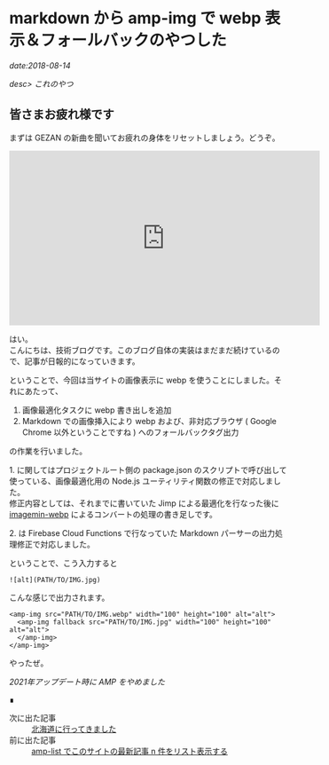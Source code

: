 # markdown から amp-img で webp 表示＆フォールバックのやつした

*date:2018-08-14*

*desc> これのやつ*

## 皆さまお疲れ様です
まずは GEZAN の新曲を聞いてお疲れの身体をリセットしましょう。どうぞ。

<iframe width="560" height="315" src="https://www.youtube.com/embed/7_n9DdSFrjE" title="YouTube video player" frameborder="0" allow="accelerometer; autoplay; clipboard-write; encrypted-media; gyroscope; picture-in-picture" allowfullscreen></iframe>

はい。  
こんにちは、技術ブログです。このブログ自体の実装はまだまだ続けているので、記事が日報的になっていきます。

ということで、今回は当サイトの画像表示に webp を使うことにしました。それにあたって、

1. 画像最適化タスクに webp 書き出しを追加
1. Markdown での画像挿入により webp および、非対応ブラウザ ( Google Chrome 以外ということですね ) へのフォールバックタグ出力

の作業を行いました。

1\. に関してはプロジェクトルート側の package.json のスクリプトで呼び出して使っている、画像最適化用の Node.js ユーティリティ関数の修正で対応しました。  
修正内容としては、それまでに書いていた Jimp による最適化を行なった後に [imagemin-webp](https://github.com/imagemin/imagemin-webp) によるコンバートの処理の書き足しです。

2\. は Firebase Cloud Functions で行なっていた Markdown パーサーの出力処理修正で対応しました。

ということで、こう入力すると

`![alt](PATH/TO/IMG.jpg)`

こんな感じで出力されます。

```
<amp-img src="PATH/TO/IMG.webp" width="100" height="100" alt="alt">
  <amp-img fallback src="PATH/TO/IMG.jpg" width="100" height="100" alt="alt">
  </amp-img>
</amp-img>
```

やったぜ。

*2021年アップデート時に AMP をやめました*
<footer class="post-footer">&#8718;</footer><nav class="post-recent"><dl><dt>次に出た記事</dt><dd><a href="trip-to-hkd">北海道に行ってきました</a></dd><dt>前に出た記事</dt><dd><a href="amp-list">amp-list でこのサイトの最新記事 n 件をリスト表示する</a></dd></dl></nav>
